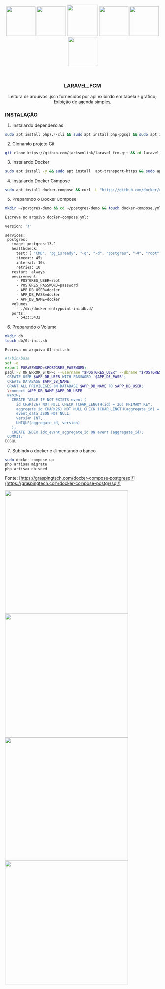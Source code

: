 <p align="center">
    <a href="https://www.docker.com/"><img src="https://www.docker.com/sites/default/files/d8/styles/role_icon/public/2019-07/Moby-logo.png?itok=sYH_JEaJ" height="95"></a>
    <a href="https://getbootstrap.com/"><img src="https://getbootstrap.com/docs/5.0/assets/brand/bootstrap-logo-shadow.png" height="95"></a>
    <a href="https://laravel.com" target="_blank"><img src="https://raw.githubusercontent.com/laravel/art/master/logo-lockup/5%20SVG/2%20CMYK/1%20Full%20Color/laravel-logolockup-cmyk-red.svg" height="100"></a>
    <a href="https://fullcalendar.io/" target="_blank"><img src="https://avatars.githubusercontent.com/u/13825204?s=200&v=4.svg" height="95"></a>
    <a href="https://www.chartjs.org/" target="_blank"><img src="https://www.chartjs.org/img/chartjs-logo.svg" height="95"></a>
    <a href="https://www.postgresql.org/" target="_blank"><img src="https://upload.wikimedia.org/wikipedia/commons/2/29/Postgresql_elephant.svg" height="95"></a>
   
</p>

<!-- PROJECT LOGO -->
<br />
<p align="center">

  <h3 align="center">LARAVEL_FCM</h3>

  <p align="center">
    Leitura de arquivos .json fornecidos por api exibindo em tabela e gráfico;
    Exibição de agenda simples.
  </p>
</p>

### INSTALAÇÃO

1. Instalando dependencias
 ```sh
sudo apt install php7.4-cli && sudo apt install php-pgsql && sudo apt install composer && sudo apt install curl && sudo apt-get install php-xml
 ```
2. Clonando projeto Git
 ```sh
git clone https://github.com/jacksonlink/laravel_fcm.git && cd laravel_fcm && composer install
 ```
3. Instalando Docker
 ```sh
sudo apt install -y && sudo apt install  apt-transport-https && sudo apt install ca-certificates && sudo apt install curl && sudo apt install software-properties-common && sudo apt install gnupg-agent && curl -fsSL https://download.docker.com/linux/ubuntu/gpg | sudo apt-key add - && sudo add-apt-repository "deb [arch=amd64] https://download.docker.com/linux/ubuntu $(lsb_release -cs) stable"
 ```
4. Instalando Docker Compose
 ```sh
sudo apt install docker-compose && curl -L "https://github.com/docker/compose/releases/download/1.27.4/docker-compose-$(uname -s)-$(uname -m)" -o /tmp/docker-compose && chmod +x /tmp/docker-compose && sudo mv /tmp/docker-compose /usr/local/bin/docker-compose
 ```
5. Preparando o Docker Compose
 ```sh
mkdir ~/postgres-demo && cd ~/postgres-demo && touch docker-compose.yml

Escreva no arquivo docker-compose.yml:

version: '3'

services:
  postgres:
    image: postgres:13.1
    healthcheck:
      test: [ "CMD", "pg_isready", "-q", "-d", "postgres", "-U", "root" ]
      timeout: 45s
      interval: 10s
      retries: 10
    restart: always
    environment:
      - POSTGRES_USER=root
      - POSTGRES_PASSWORD=password
      - APP_DB_USER=docker
      - APP_DB_PASS=docker
      - APP_DB_NAME=docker
    volumes:
      - ./db:/docker-entrypoint-initdb.d/
    ports:
      - 5432:5432
 ```
6. Preparando o Volume
 ```sh
mkdir db
touch db/01-init.sh

Escreva no arquivo 01-init.sh:

#!/bin/bash
set -e
export PGPASSWORD=$POSTGRES_PASSWORD;
psql -v ON_ERROR_STOP=1 --username "$POSTGRES_USER" --dbname "$POSTGRES_DB" <<-EOSQL
  CREATE USER $APP_DB_USER WITH PASSWORD '$APP_DB_PASS';
  CREATE DATABASE $APP_DB_NAME;
  GRANT ALL PRIVILEGES ON DATABASE $APP_DB_NAME TO $APP_DB_USER;
  \connect $APP_DB_NAME $APP_DB_USER
  BEGIN;
    CREATE TABLE IF NOT EXISTS event (
      id CHAR(26) NOT NULL CHECK (CHAR_LENGTH(id) = 26) PRIMARY KEY,
      aggregate_id CHAR(26) NOT NULL CHECK (CHAR_LENGTH(aggregate_id) = 26),
      event_data JSON NOT NULL,
      version INT,
      UNIQUE(aggregate_id, version)
    );
    CREATE INDEX idx_event_aggregate_id ON event (aggregate_id);
  COMMIT;
EOSQL
  ```
7. Subindo o docker e alimentando o banco
 ```sh
sudo docker-compose up
php artisan migrate
php artisan db:seed
 ```
Fonte: [https://graspingtech.com/docker-compose-postgresql/](https://graspingtech.com/docker-compose-postgresql/)

<img src="https://i.imgur.com/2F9qyJM.png" width="400">
<img src="https://i.imgur.com/pfcs6Rv.png" width="400">
<img src="https://i.imgur.com/4vwcEnY.png" width="400">
<img src="https://i.imgur.com/wa0X5m4.png" width="400">
